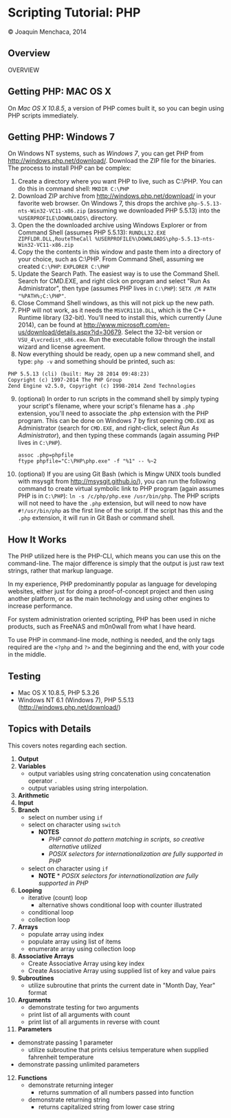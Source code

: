 # Scripting Tutorial: PHP

© Joaquin Menchaca, 2014

## Overview

OVERVIEW

## Getting PHP: MAC OS X

On *Mac OS X 10.8.5*, a version of PHP comes built it, so you can begin using PHP scripts immediately.

## Getting PHP: Windows 7

On Windows NT systems, such as *Windows 7*, you can get PHP from http://windows.php.net/download/.  Download the ZIP file for the binaries.  The process to install PHP can be complex:

1. Create a directory where you want PHP to live, such as C:\PHP.  You can do this in command shell: ```MKDIR C:\PHP```
2. Download ZIP archive from http://windows.php.net/download/ in your favorite web browser.  On Windows 7, this drops the archive ```php-5.5.13-nts-Win32-VC11-x86.zip``` (assuming we downloaded PHP 5.5.13) into the ```%USERPROFILE\DOWNLOADS\``` directory.
3. Open the the downloaded archive using Windows Explorer or from Command Shell (assumes PHP 5.5.13): ```RUNDLL32.EXE ZIPFLDR.DLL,RouteTheCall %USERPROFILE%\DOWNLOADS\php-5.5.13-nts-Win32-VC11-x86.zip``` 
4. Copy the the contents in this window and paste them into a directory of your choice, such as C:\PHP.  From Command Shell, assuming we created ```C:\PHP```: ```EXPLORER C:\PHP```
5. Update the Search Path.  The easiest way is to use the Command Shell. Search for CMD.EXE, and right click on program and select "Run As Administrator", then type (assumes PHP lives in ```C:\PHP```): ```SETX /M PATH "%PATH%;C:\PHP"```.
6. Close Command Shell windows, as this will not pick up the new path.
7. PHP will not work, as it needs the ```MSVCR1110.DLL```, which is the C++ Runtime library (32-bit).  You'll need to install this, which currently (June 2014), can be found at http://www.microsoft.com/en-us/download/details.aspx?id=30679.  Select the 32-bit version or ```VSU_4\vcredist_x86.exe```.  Run the executable follow through the install wizard and license agreement.
8. Now everything should be ready, open up a new command shell, and type: ```php -v``` and something should be printed, such as: 
```
PHP 5.5.13 (cli) (built: May 28 2014 09:48:23)
Copyright (c) 1997-2014 The PHP Group
Zend Engine v2.5.0, Copyright (c) 1998-2014 Zend Technologies
```
9. (optional) In order to run scripts in the command shell by simply typing your script's filename, where your script's filename has a ```.php``` extension, you'll need to associate the .php extension with the PHP program.  This can be done on Windows 7 by first opening ```CMD.EXE``` as Administrator (search for ```CMD.EXE```, and right-click, select *Run As Administrator*), and then typing these commands (again assuming PHP lives in ```C:\PHP```).
   ```
   assoc .php=phpfile
   ftype phpfile="C:\PHP\php.exe" -f "%1" -- %~2
   ```
10. (optional) If you are using Git Bash (which is Mingw UNIX tools bundled with msysgit from http://msysgit.github.io/), you can run the following command to create virtual symbolic link to PHP program (again assumes PHP is in ```C:\PHP```): ```ln -s /c/php/php.exe /usr/bin/php```.  The PHP scripts will not need to have the ```.php``` extension, but will need to now have ```#!/usr/bin/php``` as the first line of the script.  If the script has this and the ```.php``` extension, it will run in Git Bash or command shell.

## How It Works

The PHP utilized here is the PHP-CLI, which means you can use this on the command-line.  The major difference is simply that the output is just raw text strings, rather that markup language.  

In my experience, PHP predominantly popular as language for developing websites, either just for doing a proof-of-concept project and then using another platform, or as the main technology and using other engines to increase performance.

For system administration oriented scripting, PHP has been used in niche products, such as FreeNAS and m0n0wall from what I have heard.  

To use PHP in command-line mode, nothing is needed, and the only tags required are the ```<?php``` and ```?>``` and the beginning and the end, with your code in the middle.  

## Testing

* Mac OS X 10.8.5, PHP 5.3.26
* Windows NT 6.1 (Windows 7), PHP 5.5.13 (http://windows.php.net/download/)

## Topics with Details 

This covers notes regarding each section.

1. **Output**
2. **Variables**
   * output variables using string concatenation using concatenation operator ```.```
   * output variables using string interpolation.
3. **Arithmetic**
4. **Input**
5. **Branch**
   * select on number using ```if```
   * select on character using ```switch```
     * **NOTES** 
       * *PHP cannot do pattern matching in scripts, so creative alternative utilized*
       * *POSIX selectors for internationalization are fully supported in PHP*
   * select on character using ```if```
     * **NOTE** * *POSIX selectors for internationalization are fully supported in PHP*
6. **Looping**
   * iterative (count) loop
     * alternative shows conditional loop with counter illustrated
   * conditional loop
   * collection loop
7. **Arrays**
   * populate array using index
   * populate array using list of items
   * enumerate array using collection loop
8. **Associative Arrays**
   * Create Associative Array using key index
   * Create Associative Array using supplied list of key and value pairs
9. **Subroutines** 
   * utilize subroutine that prints the current date in "Month Day, Year" format
10. **Arguments**
    * demonstrate testing for two arguments
    * print list of all arguments with count
    * print list of all arguments in reverse with count
11. **Parameters**
   * demonstrate passing 1 parameter
     * utilize subroutine that prints celsius temperature when supplied fahrenheit temperature
   * demonstrate passing unlimited parameters
12. **Functions**
    * demonstrate returning integer
      * returns summation of all numbers passed into function 
    * demonstrate returning string
      * returns capitalized string from lower case string 
